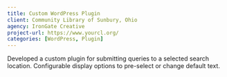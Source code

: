 ```yaml
---
title: Custom WordPress Plugin
client: Community Library of Sunbury, Ohio
agency: IronGate Creative
project-url: https://www.yourcl.org/
categories: [WordPress, Plugin]
---
```


Developed a custom plugin for submitting queries to a selected search location. Configurable display options to pre-select or change default text. 
